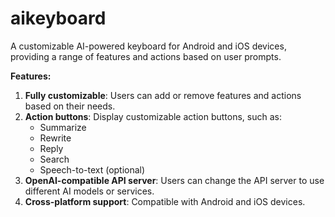 # aikeyboard
A customizable AI-powered keyboard for Android and iOS devices, providing a range of features and actions based on user prompts.

**Features:**

1. **Fully customizable**: Users can add or remove features and actions based on their needs.
2. **Action buttons**: Display customizable action buttons, such as:
	* Summarize
	* Rewrite
	* Reply
	* Search
	* Speech-to-text (optional)
3. **OpenAI-compatible API server**: Users can change the API server to use different AI models or services.
4. **Cross-platform support**: Compatible with Android and iOS devices.
